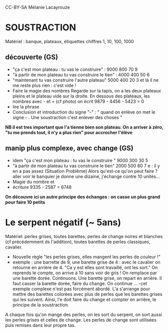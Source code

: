 <!--

---
title: Addition 5-8 ans
description: Cours Montessori addition 5-8 ans
image_url: 
licence: CC-BY-SA
---

-->

CC-BY-SA Mélanie Lacayrouze

# SOUSTRACTION 

Matériel : banque, plateaux, étiquettes chiffres 1, 10, 100, 1000

## découverte (GS)
- "ça c'est mon plateau : tu vas le construire" : 9000 800 70 9
- "à partir de mon plateau tu vas construire le tien" : 4000 400 50 6
- "maintenant tu vas construire l'autre plateau"  5000 400 20 3
et là il ne me reste plus rien : c'est vide !
- Faire la magie des nombres
Regarde sur la tapis, on a les deux plateaux pleins et le plateau vide sur la droite. En dessous des plateaux, les nombres avec - et = (cf photo)
on écrit 9879 - 4456 - 5423 = 0
- lire la phrase
- Conclusion et introduction du signe "-" : " quand on enlève on met le signe - . Une soustraction c'est enlever des choses "

__NB il est tres important que l'a tienne bien son plateau. On a arriver à zéro, "tu me prends tout, il n'y a plus rien" pour accrocher l'élève__

## manip plus complexe, avec change (GS)
- idem "ça c'est mon plateau : tu vas le construire " 9000 300 30 5
- "à partir de mon plateau tu vas construire le tien"  2000 500 80 7
e : il y en a pas assez (Situation Problème)
Alors qu'est-ce qu'on peut faire ? aller voir le banquier
je donne une dizaine, j'échange contre 10 unités...
- Magie du nombre et 
- écriture
9335 - 2587 = 6748

__On découvre ici un autre principe des échanges : on casse un plus grand pour faire 10 petits__

# Le serpent négatif (~ 5ans)
Matériel: perles grises, toutes barettes, perles de change noires et blanches (cf précédemment ds l'addition), toutes barettes de perles classiques, cavalier.

- Nouvelle règle "les perles grises, elles mangent les perles de couleur !"
- exemple : une barrette de 9, une barette grise de 4 : avec le cavalier on retourne en arrière de 4. "Ca y est elles sont travaillé, ont les sort."
On reprends le compte, on arrive à 10 sans voir de gris ! On remplace par une barette dorée.
Continuons. Une barette grise, on repart en arrière. Il faut casser la barette dorée, faire du change.  On continue ...
-cet exemple complexe n'est pas forcément abordé. L'a s'arrange pour mettre des barettes colorées avec plus de perles que les barettes grises qui les suivent. Ainsi, l'e doit faire du change et  compter en arrière, le principe de la soustraction.

A chaque fois qu'on mange des perles, on les sort du serpent, on sort aussi les perles grises et celles de change. Les perles de change sont utilisées puis remises dans leur propre tas.

